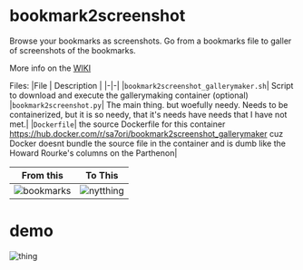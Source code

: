 # bookmark2screenshot
Browse your bookmarks as screenshots.
Go from a bookmarks file to galler of screenshots of the bookmarks.

More info on the [WIKI](https://github.com/s7ephen/bookmark2screenshot/wiki)

Files:
|File | Description | 
|-|-|
|`bookmark2screenshot_gallerymaker.sh`| Script to download and execute the gallerymaking container (optional)
|`bookmark2screenshot.py`| The main thing. but woefully needy. Needs to be containerized, but it is so needy, that it's needs have needs that I have not met.|
|`Dockerfile`| the source Dockerfile for this container https://hub.docker.com/r/sa7ori/bookmark2screenshot_gallerymaker cuz Docker doesnt bundle the source file in the container and is dumb like the Howard Rourke's columns on the Parthenon|

|From this | To This | 
|-|-|
|![bookmarks](https://github.com/s7ephen/bookmark2screenshot/wiki/media/884f29d1f88648fbb75c38ba0bc74337.png)|![nytthing](https://github.com/s7ephen/bookmark2screenshot/wiki/media/8d419c30c593405aa5459f9ccc29523b.png)|

# demo
![thing](https://github.com/s7ephen/bookmark2screenshot/wiki/media/bookmark2screenshot_gallery_demo_4x_much_lowerrez.gif)
